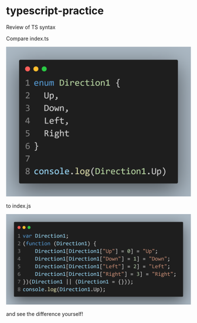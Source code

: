# typescript-practice

Review of TS syntax

Compare index.ts 

![ts sample](ts-sample.png)

to index.js 

![js sample](js-sample.png)

and see the difference yourself!
